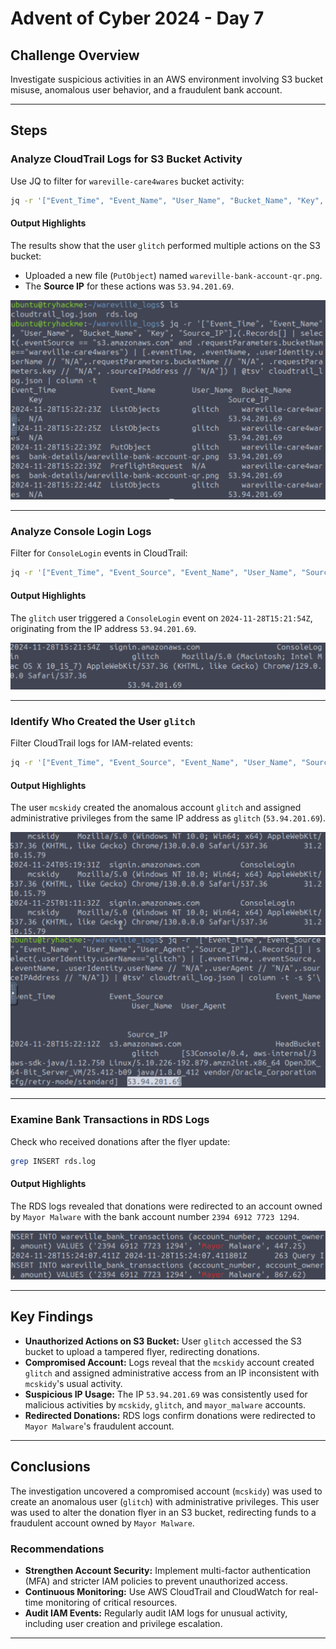
# Advent of Cyber 2024 - Day 7

## Challenge Overview
Investigate suspicious activities in an AWS environment involving S3 bucket misuse, anomalous user behavior, and a fraudulent bank account.

---

## Steps

### Analyze CloudTrail Logs for S3 Bucket Activity
Use JQ to filter for `wareville-care4wares` bucket activity:

```bash
jq -r '["Event_Time", "Event_Name", "User_Name", "Bucket_Name", "Key", "Source_IP"], (.Records[] | select(.eventSource == "s3.amazonaws.com" and .requestParameters.bucketName=="wareville-care4wares") | [.eventTime, .eventName, .userIdentity.userName // "N/A",.requestParameters.bucketName // "N/A", .requestParameters.key // "N/A", .sourceIPAddress // "N/A"]) | @tsv' cloudtrail_log.json | column -t
```

#### Output Highlights
The results show that the user `glitch` performed multiple actions on the S3 bucket:
- Uploaded a new file (`PutObject`) named `wareville-bank-account-qr.png`.
- The **Source IP** for these actions was `53.94.201.69`.

![S3 Bucket Analysis](images/jqCommandNotableParams.png)

---

### Analyze Console Login Logs
Filter for `ConsoleLogin` events in CloudTrail:

```bash
jq -r '["Event_Time", "Event_Source", "Event_Name", "User_Name", "Source_IP"], (.Records[] | select(.userIdentity.userName == "glitch") | [.eventTime, .eventSource, .eventName, .userIdentity.userName // "N/A", .sourceIPAddress // "N/A"]) | @tsv' cloudtrail_log.json | column -t
```

#### Output Highlights
The `glitch` user triggered a `ConsoleLogin` event on `2024-11-28T15:21:54Z`, originating from the IP address `53.94.201.69`.

![Console Login Event](images/AnomalousUserTimeConsoleLogon.png)

---

### Identify Who Created the User `glitch`
Filter CloudTrail logs for IAM-related events:

```bash
jq -r '["Event_Time", "Event_Source", "Event_Name", "User_Name", "Source_IP"], (.Records[] | select(.eventSource == "iam.amazonaws.com") | [.eventTime, .eventSource, .eventName, .userIdentity.userName // "N/A", .sourceIPAddress // "N/A"]) | @tsv' cloudtrail_log.json | column -t
```

#### Output Highlights
The user `mcskidy` created the anomalous account `glitch` and assigned administrative privileges from the same IP address as `glitch` (`53.94.201.69`).

![McSkidy IP Address](images/mcskidyIP.png)  
![Mayor Malware IP Address](images/MayorMalwareIP.png)

---

### Examine Bank Transactions in RDS Logs
Check who received donations after the flyer update:

```bash
grep INSERT rds.log
```

#### Output Highlights
The RDS logs revealed that donations were redirected to an account owned by `Mayor Malware` with the bank account number `2394 6912 7723 1294`.

![Bank Account Evidence](images/BankAccountNumber.png)

---

## Key Findings
- **Unauthorized Actions on S3 Bucket:** User `glitch` accessed the S3 bucket to upload a tampered flyer, redirecting donations.
- **Compromised Account:** Logs reveal that the `mcskidy` account created `glitch` and assigned administrative access from an IP inconsistent with `mcskidy`'s usual activity.
- **Suspicious IP Usage:** The IP `53.94.201.69` was consistently used for malicious activities by `mcskidy`, `glitch`, and `mayor_malware` accounts.
- **Redirected Donations:** RDS logs confirm donations were redirected to `Mayor Malware`'s fraudulent account.

---

## Conclusions
The investigation uncovered a compromised account (`mcskidy`) was used to create an anomalous user (`glitch`) with administrative privileges. This user was used to alter the donation flyer in an S3 bucket, redirecting funds to a fraudulent account owned by `Mayor Malware`.

### Recommendations
- **Strengthen Account Security:** Implement multi-factor authentication (MFA) and stricter IAM policies to prevent unauthorized access.
- **Continuous Monitoring:** Use AWS CloudTrail and CloudWatch for real-time monitoring of critical resources.
- **Audit IAM Events:** Regularly audit IAM logs for unusual activity, including user creation and privilege escalation.

---
